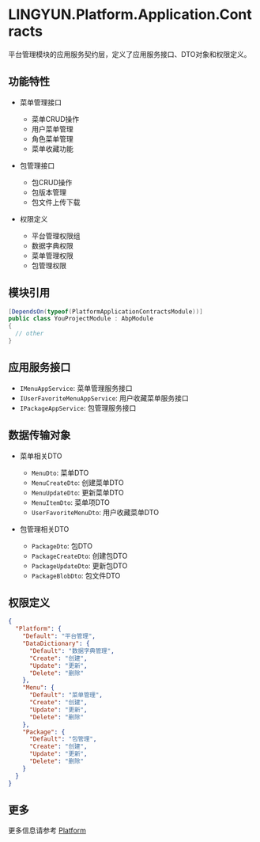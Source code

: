 # LINGYUN.Platform.Application.Contracts

平台管理模块的应用服务契约层，定义了应用服务接口、DTO对象和权限定义。

## 功能特性

* 菜单管理接口
  * 菜单CRUD操作
  * 用户菜单管理
  * 角色菜单管理
  * 菜单收藏功能

* 包管理接口
  * 包CRUD操作
  * 包版本管理
  * 包文件上传下载

* 权限定义
  * 平台管理权限组
  * 数据字典权限
  * 菜单管理权限
  * 包管理权限

## 模块引用

```csharp
[DependsOn(typeof(PlatformApplicationContractsModule))]
public class YouProjectModule : AbpModule
{
  // other
}
```

## 应用服务接口

* `IMenuAppService`: 菜单管理服务接口
* `IUserFavoriteMenuAppService`: 用户收藏菜单服务接口
* `IPackageAppService`: 包管理服务接口

## 数据传输对象

* 菜单相关DTO
  * `MenuDto`: 菜单DTO
  * `MenuCreateDto`: 创建菜单DTO
  * `MenuUpdateDto`: 更新菜单DTO
  * `MenuItemDto`: 菜单项DTO
  * `UserFavoriteMenuDto`: 用户收藏菜单DTO

* 包管理相关DTO
  * `PackageDto`: 包DTO
  * `PackageCreateDto`: 创建包DTO
  * `PackageUpdateDto`: 更新包DTO
  * `PackageBlobDto`: 包文件DTO

## 权限定义

```json
{
  "Platform": {
    "Default": "平台管理",
    "DataDictionary": {
      "Default": "数据字典管理",
      "Create": "创建",
      "Update": "更新",
      "Delete": "删除"
    },
    "Menu": {
      "Default": "菜单管理",
      "Create": "创建",
      "Update": "更新",
      "Delete": "删除"
    },
    "Package": {
      "Default": "包管理",
      "Create": "创建",
      "Update": "更新",
      "Delete": "删除"
    }
  }
}
```

## 更多

更多信息请参考 [Platform](../README.md)
